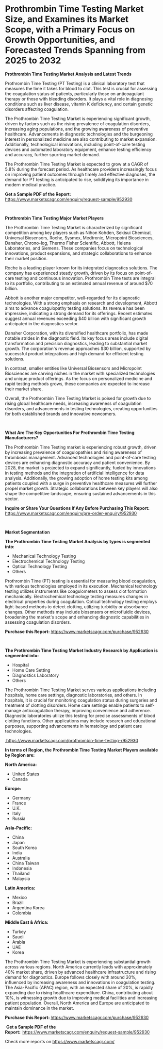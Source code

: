 <p><h1>Prothrombin Time Testing Market Size, and Examines its Market Scope, with a Primary Focus on Growth Opportunities, and Forecasted Trends Spanning from 2025 to 2032</h1></p><p><strong>Prothrombin Time Testing Market Analysis and Latest Trends</strong></p>
<p><p>Prothrombin Time Testing (PT Testing) is a clinical laboratory test that measures the time it takes for blood to clot. This test is crucial for assessing the coagulation status of patients, particularly those on anticoagulant therapy or those with bleeding disorders. It plays a vital role in diagnosing conditions such as liver disease, vitamin K deficiency, and certain genetic disorders affecting coagulation.</p><p>The Prothrombin Time Testing Market is experiencing significant growth, driven by factors such as the rising prevalence of coagulation disorders, increasing aging populations, and the growing awareness of preventive healthcare. Advancements in diagnostic technologies and the burgeoning interest in personalized medicine are also contributing to market expansion. Additionally, technological innovations, including point-of-care testing devices and automated laboratory equipment, enhance testing efficiency and accuracy, further spurring market demand.</p><p>The Prothrombin Time Testing Market is expected to grow at a CAGR of 5.8% during the forecast period. As healthcare providers increasingly focus on improving patient outcomes through timely and effective diagnoses, the demand for PT testing is anticipated to rise, solidifying its importance in modern medical practice.</p></p>
<p><strong>Get a Sample PDF of the Report:&nbsp;</strong> <a href="https://www.marketscagr.com/enquiry/request-sample/952930?utm_campaign=2465&utm_medium=2&utm_source=Github&utm_content=ia&utm_term=07032025&utm_id=prothrombin-time-testing">https://www.marketscagr.com/enquiry/request-sample/952930</a></p>
<p>&nbsp;</p>
<p><strong>Prothrombin Time Testing Major Market Players</strong></p>
<p><p>The Prothrombin Time Testing Market is characterized by significant competition among key players such as Nihon Kohden, Sekisui Chemical, Universal Biosensors, Roche, Sysmex, Medtronic, Micropoint Biosciences, Danaher, Chrono-log, Thermo Fisher Scientific, Abbott, Helena Laboratories, and Siemens. These companies focus on technological innovations, product expansions, and strategic collaborations to enhance their market position.</p><p>Roche is a leading player known for its integrated diagnostics solutions. The company has experienced steady growth, driven by its focus on point-of-care testing and continuous innovation. Prothrombin Time tests are integral to its portfolio, contributing to an estimated annual revenue of around $70 billion.</p><p>Abbott is another major competitor, well-regarded for its diagnostic technologies. With a strong emphasis on research and development, Abbott aims to advance coagulopathy testing solutions. Its revenue has been impressive, indicating a strong demand for its offerings. Recent estimates suggest annual revenues exceeding $40 billion with significant growth anticipated in the diagnostics sector.</p><p>Danaher Corporation, with its diversified healthcare portfolio, has made notable strides in the diagnostic field. Its key focus areas include digital transformation and precision diagnostics, leading to substantial market growth. The corporation's revenue approaches $30 billion, supported by successful product integrations and high demand for efficient testing solutions.</p><p>In contrast, smaller entities like Universal Biosensors and Micropoint Biosciences are carving niches in the market with specialized technologies and unique product offerings. As the focus on personalized medicine and rapid testing methods grows, these companies are expected to increase their market share. </p><p>Overall, the Prothrombin Time Testing Market is poised for growth due to rising global healthcare needs, increasing awareness of coagulation disorders, and advancements in testing technologies, creating opportunities for both established brands and innovative newcomers.</p></p>
<p>&nbsp;</p>
<p><strong>What Are The Key Opportunities For Prothrombin Time Testing Manufacturers?</strong></p>
<p><p>The Prothrombin Time Testing market is experiencing robust growth, driven by increasing prevalence of coagulopathies and rising awareness of thrombosis management. Advanced technologies and point-of-care testing devices are enhancing diagnostic accuracy and patient convenience. By 2028, the market is projected to expand significantly, fueled by innovations in testing methods and the integration of artificial intelligence for data analysis. Additionally, the growing adoption of home testing kits among patients coupled with a surge in preventive healthcare measures will further propel market growth. Strategic collaborations between key players will also shape the competitive landscape, ensuring sustained advancements in this sector.</p></p>
<p><strong>Inquire or Share Your Questions If Any Before Purchasing This Report:</strong> <a href="https://www.marketscagr.com/enquiry/pre-order-enquiry/952930?utm_campaign=2465&utm_medium=2&utm_source=Github&utm_content=ia&utm_term=07032025&utm_id=prothrombin-time-testing">https://www.marketscagr.com/enquiry/pre-order-enquiry/952930</a></p>
<p>&nbsp;</p>
<p><strong>Market Segmentation</strong></p>
<p><strong>The Prothrombin Time Testing Market Analysis by types is segmented into:</strong></p>
<p><ul><li>Mechanical Technology Testing</li><li>Electrochemical Technology Testing</li><li>Optical Technology Testing</li><li>Others</li></ul></p>
<p><p>Prothrombin Time (PT) testing is essential for measuring blood coagulation, with various technologies employed in its execution. Mechanical technology testing utilizes instruments like coagulometers to assess clot formation mechanically. Electrochemical technology testing measures changes in electrical properties during coagulation. Optical technology testing employs light-based methods to detect clotting, utilizing turbidity or absorbance changes. Other methods may include biosensors or microfluidic devices, broadening the market's scope and enhancing diagnostic capabilities in assessing coagulation disorders.</p></p>
<p><strong>Purchase this Report:&nbsp;</strong><a href="https://www.marketscagr.com/purchase/952930?utm_campaign=2465&utm_medium=2&utm_source=Github&utm_content=ia&utm_term=07032025&utm_id=prothrombin-time-testing">https://www.marketscagr.com/purchase/952930</a></p>
<p>&nbsp;</p>
<p><strong>The Prothrombin Time Testing Market Industry Research by Application is segmented into:</strong></p>
<p><ul><li>Hospital</li><li>Home Care Setting</li><li>Diagnostics Laboratory</li><li>Others</li></ul></p>
<p><p>The Prothrombin Time Testing Market serves various applications including hospitals, home care settings, diagnostic laboratories, and others. In hospitals, it is crucial for monitoring coagulation status during surgeries and treatment of clotting disorders. Home care settings enable patients to self-manage anticoagulation therapy, improving convenience and adherence. Diagnostic laboratories utilize this testing for precise assessments of blood clotting functions. Other applications may include research and educational purposes, supporting advancements in hematology and patient care technologies.</p></p>
<p><a href="https://www.marketscagr.com/prothrombin-time-testing-r952930?utm_campaign=2465&utm_medium=2&utm_source=Github&utm_content=ia&utm_term=07032025&utm_id=prothrombin-time-testing">&nbsp;https://www.marketscagr.com/prothrombin-time-testing-r952930</a></p>
<p><strong>In terms of Region, the Prothrombin Time Testing Market Players available by Region are:</strong></p>
<p>
    <p> <strong> North America: </strong>
        <ul>
            <li>United States</li>
            <li>Canada</li>
        </ul>
        </p> 
    <p> <strong> Europe: </strong>
        <ul>
            <li>Germany</li>
            <li>France</li>
            <li>U.K.</li>
            <li>Italy</li>
            <li>Russia</li>
        </ul>
        </p> 
    <p> <strong> Asia-Pacific: </strong>
        <ul>
            <li>China</li>
            <li>Japan</li>
            <li>South Korea</li>
            <li>India</li>
            <li>Australia</li>
            <li>China Taiwan</li>
            <li>Indonesia</li>
            <li>Thailand</li>
            <li>Malaysia</li>
        </ul>
        </p> 
    <p> <strong> Latin America: </strong>
        <ul>
            <li>Mexico</li>
            <li>Brazil</li>
            <li>Argentina Korea</li>
            <li>Colombia</li>
        </ul>
        </p> 
    <p> <strong> Middle East & Africa: </strong>
        <ul>
            <li>Turkey</li>
            <li>Saudi</li>
            <li>Arabia</li>
            <li>UAE</li>
            <li>Korea</li>
        </ul>
    </p>
    </p>
<p><p>The Prothrombin Time Testing Market is experiencing substantial growth across various regions. North America currently leads with approximately 40% market share, driven by advanced healthcare infrastructure and rising demand for diagnostics. Europe follows closely with around 30%, influenced by increasing awareness and innovations in coagulation testing. The Asia-Pacific (APAC) region, with an expected share of 20%, is rapidly expanding due to rising healthcare expenditure. China, contributing about 10%, is witnessing growth due to improving medical facilities and increasing patient population. Overall, North America and Europe are anticipated to maintain dominance in the market.</p></p>
<p><strong>Purchase this Report: </strong><a href="https://www.marketscagr.com/purchase/952930?utm_campaign=2465&utm_medium=2&utm_source=Github&utm_content=ia&utm_term=07032025&utm_id=prothrombin-time-testing">https://www.marketscagr.com/purchase/952930</a></p>
<p>&nbsp;<strong>Get a Sample PDF of the Report:&nbsp;&nbsp;</strong><a href="https://www.marketscagr.com/enquiry/request-sample/952930?utm_campaign=2465&utm_medium=2&utm_source=Github&utm_content=ia&utm_term=07032025&utm_id=prothrombin-time-testing">https://www.marketscagr.com/enquiry/request-sample/952930</a></p>
<p><strong></strong></p>
<p>Check more reports on <a href="https://www.marketscagr.com/?utm_campaign=2465&utm_medium=2&utm_source=Github&utm_content=ia&utm_term=07032025&utm_id=prothrombin-time-testing">https://www.marketscagr.com/</a></p>